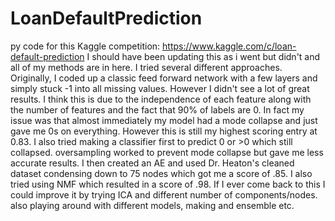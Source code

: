 # LoanDefaultPrediction
py code for this Kaggle competition: https://www.kaggle.com/c/loan-default-prediction
I should have been updating this as i went but didn't and all of my methods are in here. I tried several different approaches. Originally, I coded up a classic feed forward network with a few layers and simply stuck -1 into all missing values. However I didn't see a lot of great results. I think this is due to the independence of each feature along with the number of features and the fact that 90% of labels are 0. In fact my issue was that almost immediately my model had a mode collapse and just gave me 0s on everything. However this is still my highest scoring entry at 0.83. I also tried making a classifier first to predict 0 or >0 which still collapsed. oversampling worked to prevent mode collapse but gave me less accurate results. I then created an AE and used Dr. Heaton's cleaned dataset condensing down to 75 nodes which got me a score of .85. I also tried using NMF which resulted in a score of .98. If I ever come back to this I could improve it by trying ICA and different number of components/nodes. also playing around with different models, making and ensemble etc.
